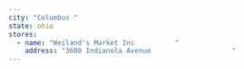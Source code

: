 ```yaml
---
city: "Columbus "
state: ohio
stores:
  - name: "Weiland's Market Inc          "
    address: "3600 Indianola Avenue                    "
---
```

